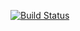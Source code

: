 [![Build Status](https://img.shields.io/endpoint.svg?url=https%3A%2F%2Factions-badge.atrox.dev%2Fhttps%3A%2F%2Fgithub.com%2FAndreyChim%2FTaskManager%2Fblob%2Fdevelop%2FREADME.md%2Fbadge%3Fref%3Ddevelop&style=flat)](https://actions-badge.atrox.dev/https://github.com/AndreyChim/TaskManager/blob/develop/README.md/goto?ref=develop)